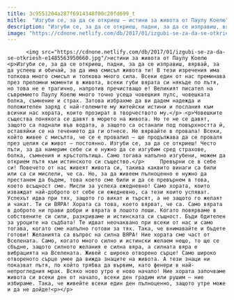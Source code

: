 ```yaml
---
title: 3c9551204a287f6914348f00c20fd699_t
mitle:  "Изгуби се, за да се откриеш – истини за живота от Паулу Коелю"
description: "Изгуби се, за да се откриеш, падни, за да се изправиш, вярвай, за да успееш и обичай, за да има смисъл живота ти! В тези изречения има толкова много смисъл и толкова много сила. Всеки един от нас преминава през преломни моменти в живота, всеки губи вярата си някъде по пътя, но това не е …"
image: "https://cdnone.netlify.com/db/2017/01/izgubi-se-za-da-se-otkriesh-e1485563950660.jpg"
---
```


          <img src="https://cdnone.netlify.com/db/2017/01/izgubi-se-za-da-se-otkriesh-e1485563950660.jpg"/>истини за живота от Паулу Коелю        <p>Изгуби се, за да се откриеш, падни, за да се изправиш, вярвай, за да успееш и обичай, за да има смисъл живота ти! В тези изречения има толкова много смисъл и толкова много сила. Всеки един от нас преминава през преломни моменти в живота, всеки губи вярата си някъде по пътя, но това не е трагично, напротив пречистващо е! Великият писател на съвремието Паулу Коелю много точно усеща човешкия пулс, човешката болка, съмнение и страх. Затова избрахме да ви дадем надежда и положителен заряд с най-големите му житейски истини и послания към всички нас хората, които прозират в творчеството му.</p> <p>Човешките същества понякога се давят в морето на живота. Но те не се давят, защото са паднали във водата, а защото са останали под повърхността й, оставяйки се на течението да ги отнесе. Не вярвайте в провала! Всеки, който живее с мисълта, че се е провалил – ще продължава да се проваля през целия си живот – постоянно. Изгуби се, за да се откриеш! Често пъти, за да намерим себе си е нужно да се изгубим сред страхове, болка, съмнения и кръстопътища. Само тогава напълно изгубени, можем да открием пътя към истинското си същество.</p>     Превърни се в себе си! Повечето от нас живеят живота си, такива каквито винаги са били или са си мислели, че са. Но, за да живеем пълноценно е нужно да престанем да бъдем, това което сме били и да се превърнем в това, което всъщност сме. Мисли за успеха ежедневно! Само хората, които изваждат най-доброто от себе си ежедневно, са тези които успяват. Успехът идва при тях, защото го викат и търсят, а не защото го желаят и чакат. Ти си ВЯРА! Хората са това, което вярват, че са. Само вярата в доброто ни прави добри и вярата в лошото лоши. Когато повярваме в собствените си сили, разкриваме и истинската си същност. Бъди бдителен за уроците на съдбата! Те идват неочаквано при всеки от нас и само тогава, когато сме напълно готови за тях. Така, че внимавайте и бъдете готови! Желанията са въпрос на силна ВЯРА! Ние хората сме част от Вселената. Само, когато много силно и истински желаем нещо, то ще се сбъдне, защото силното желания е силна вяра, а силната вяра е вибрацията на Вселената. Живей с широко отворено сърце! Само широко отвореното сърце умее да вижда знаците на живота. А тези знаци ни показват пътя, по който трябва да вървим, като фенери в най-непрогледния мрак. Всяко ново утро е ново начало! Ние хората започваме живота си всеки ден от начало, всеки ден градим или рушим – ние избираме. Така, че живейте всеки един ден пълноценно, защото утре може и да не дойде!<p></p>        